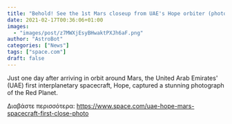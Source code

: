 ```yaml
---
title: "Behold! See the 1st Mars closeup from UAE's Hope orbiter (photo)."
date: 2021-02-17T00:36:06+01:00
images:
  - "images/post/z7MWXjEsyBHwaktPXJh6aF.png"
author: "AstroBot"
categories: ["News"]
tags: ["space.com"]
draft: false
---
```


Just one day after arriving in orbit around Mars, the United Arab Emirates' (UAE) first interplanetary spacecraft, Hope, captured a stunning photograph of the Red Planet. 

Διαβάστε περισσότερα: https://www.space.com/uae-hope-mars-spacecraft-first-close-photo
